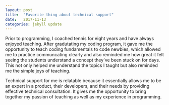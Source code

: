 ```yaml
---
layout: post
title:  "Favorite thing about technical support"
date:   2017-11-13
categories: jekyll update
---
```


Prior to programming, I coached tennis for eight years and have always enjoyed teaching. After gradutating my coding program, it gave me the opportunity to teach coding fundamentals to code newbies, which allowed me to practice communcating clearly and also reminded me how great it felt seeing the students understand a concept they've been stuck on for days. This not only helped me understand the topics I taught but also reminded me the simple joys of teaching.

Technical support for me is relatable because it essentially allows me to be an expert in a product, their developers, and their needs by providing effective technical consultation. It gives me the opportunity to bring together my passion of teaching as well as my experience in programming. 